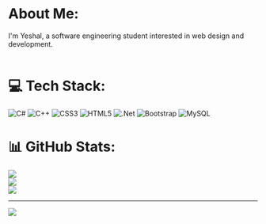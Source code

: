 # About Me:
I'm Yeshal, a software engineering student interested in web design and development.<br><br>


# 💻 Tech Stack:
![C#](https://img.shields.io/badge/c%23-%23239120.svg?style=for-the-badge&logo=csharp&logoColor=white) ![C++](https://img.shields.io/badge/c++-%2300599C.svg?style=for-the-badge&logo=c%2B%2B&logoColor=white) ![CSS3](https://img.shields.io/badge/css3-%231572B6.svg?style=for-the-badge&logo=css3&logoColor=white) ![HTML5](https://img.shields.io/badge/html5-%23E34F26.svg?style=for-the-badge&logo=html5&logoColor=white) ![.Net](https://img.shields.io/badge/.NET-5C2D91?style=for-the-badge&logo=.net&logoColor=white) ![Bootstrap](https://img.shields.io/badge/bootstrap-%238511FA.svg?style=for-the-badge&logo=bootstrap&logoColor=white) ![MySQL](https://img.shields.io/badge/mysql-4479A1.svg?style=for-the-badge&logo=mysql&logoColor=white)
# 📊 GitHub Stats:
![](https://github-readme-stats.vercel.app/api?username=yeshalkhan&theme=radical&hide_border=false&include_all_commits=true&count_private=true)<br/>
![](https://github-readme-streak-stats.herokuapp.com/?user=yeshalkhan&theme=radical&hide_border=false)<br/>
![](https://github-readme-stats.vercel.app/api/top-langs/?username=yeshalkhan&theme=radical&hide_border=false&include_all_commits=true&count_private=true&layout=compact)

---
[![](https://visitcount.itsvg.in/api?id=yeshalkhan&icon=1&color=12)](https://visitcount.itsvg.in)

<!-- Created with GPRM ( https://gprm.itsvg.in ) -->
